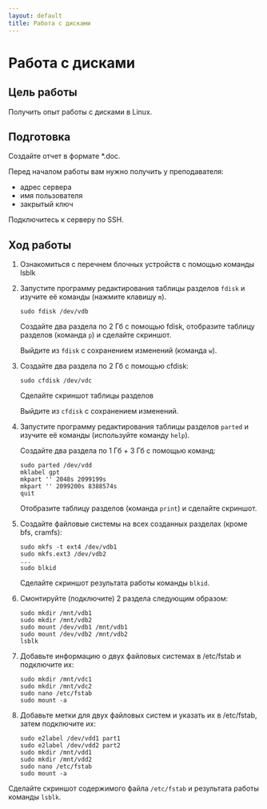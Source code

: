 ```yaml
---
layout: default
title: Работа с дисками
---
```

# Работа с дисками

## Цель работы

Получить опыт работы с дисками в Linux.

## Подготовка

Создайте отчет в формате *.doc.

Перед началом работы вам нужно получить у преподавателя:

* адрес сервера
* имя пользователя
* закрытый ключ

Подключитесь к серверу по SSH.

## Ход работы

1. Ознакомиться с перечнем блочных устройств с помощью команды lsblk

2. Запустите программу редактирования таблицы разделов `fdisk` и изучите её команды (нажмите клавишу `m`).

   ```
   sudo fdisk /dev/vdb
   ```

   Создайте два раздела по 2 Гб с помощью fdisk, отобразите таблицу разделов (команда `p`) и сделайте скриншот.

   Выйдите из `fdisk` с сохранением изменений (команда `w`).

3. Создайте два раздела по 2 Гб с помощью cfdisk:
    
   ```
   sudo cfdisk /dev/vdc
   ```

   Сделайте скриншот таблицы разделов

   Выйдите из `cfdisk` с сохранением изменений.

4. Запустите программу редактирования таблицы разделов `parted` и изучите её команды (используйте команду `help`).

   Создайте два раздела по 1 Гб + 3 Гб с помощью команд:


   ```
   sudo parted /dev/vdd
   mklabel gpt
   mkpart '' 2048s 2099199s
   mkpart '' 2099200s 8388574s
   quit
   ```

   Отобразите таблицу разделов (команда `print`) и сделайте скриншот.

5. Создайте файловые системы на всех созданных разделах (кроме bfs, cramfs):

   ```
   sudo mkfs -t ext4 /dev/vdb1
   sudo mkfs.ext3 /dev/vdb2
   ...
   sudo blkid
   ```

   Сделайте скриншот результата работы команды `blkid`.

8. Смонтируйте (подключите) 2 раздела следующим образом:

   ```
   sudo mkdir /mnt/vdb1
   sudo mkdir /mnt/vdb2
   sudo mount /dev/vdb1 /mnt/vdb1
   sudo mount /dev/vdb2 /mnt/vdb2
   lsblk
   ```

9. Добавьте информацию о двух файловых системах в /etc/fstab и подключите их:

   ```
   sudo mkdir /mnt/vdc1
   sudo mkdir /mnt/vdc2
   sudo nano /etc/fstab
   sudo mount -a
   ```

10. Добавьте метки для двух файловых систем и указать их в /etc/fstab, затем подключите их:
   
    ```
    sudo e2label /dev/vdd1 part1
    sudo e2label /dev/vdd2 part2
    sudo mkdir /mnt/vdd1
    sudo mkdir /mnt/vdd2
    sudo nano /etc/fstab
    sudo mount -a
    ```

   Сделайте скриншот содержимого файла `/etc/fstab` и результата работы команды `lsblk`.
